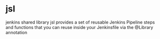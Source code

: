 # jsl
jenkins shared library
jsl provides a set of reusable Jenkins Pipeline steps and functions that you can reuse inside your Jenkinsfile via the @Library annotation

